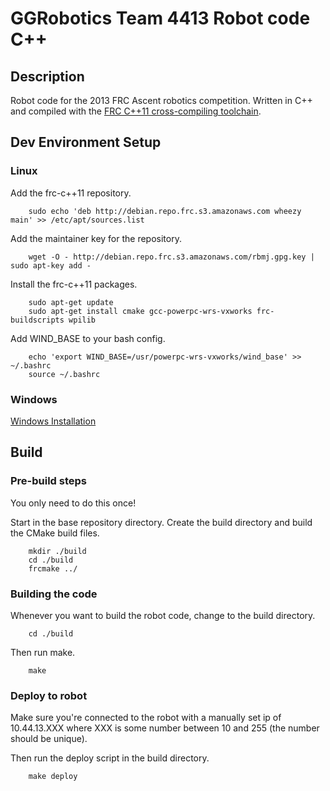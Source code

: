 GGRobotics Team 4413 Robot code C++
===================================

## Description ##
Robot code for the 2013 FRC Ascent robotics competition. Written in C++ and
compiled with the [FRC C++11 cross-compiling toolchain](http://firstforge.wpi.edu/sf/projects/c--11_toochain).

## Dev Environment Setup ##

### Linux ###

Add the frc-c++11 repository.

        sudo echo 'deb http://debian.repo.frc.s3.amazonaws.com wheezy main' >> /etc/apt/sources.list

Add the maintainer key for the repository.

        wget -O - http://debian.repo.frc.s3.amazonaws.com/rbmj.gpg.key | sudo apt-key add -

Install the frc-c++11 packages.

        sudo apt-get update
        sudo apt-get install cmake gcc-powerpc-wrs-vxworks frc-buildscripts wpilib

Add WIND_BASE to your bash config.

        echo 'export WIND_BASE=/usr/powerpc-wrs-vxworks/wind_base' >> ~/.bashrc
        source ~/.bashrc


### Windows ###
[Windows Installation](http://firstforge.wpi.edu/sf/wiki/do/viewPage/projects.c--11_toochain/wiki/BinaryInstall)


## Build ##

### Pre-build steps ###

You only need to do this once!

Start in the base repository directory. Create the build directory and build
the CMake build files.

        mkdir ./build
        cd ./build
        frcmake ../

### Building the code ###

Whenever you want to build the robot code, change to the build directory.

        cd ./build

Then run make.

        make

### Deploy to robot ###

Make sure you're connected to the robot with a manually set ip of 10.44.13.XXX
where XXX is some number between 10 and 255 (the number should be unique).

Then run the deploy script in the build directory.

        make deploy
